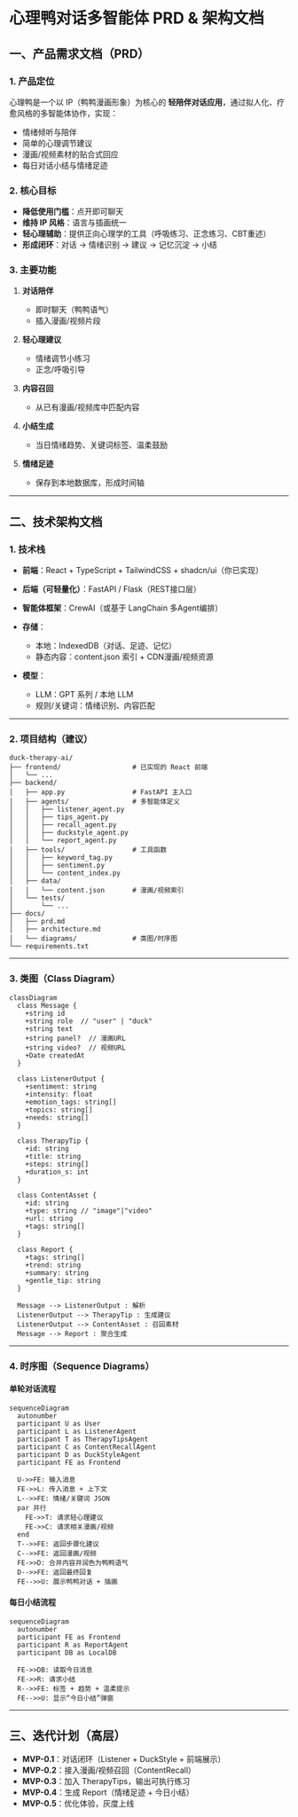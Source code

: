 # 心理鸭对话多智能体 PRD & 架构文档

## 一、产品需求文档（PRD）

### 1. 产品定位

心理鸭是一个以 IP（鸭鸭漫画形象）为核心的 **轻陪伴对话应用**，通过拟人化、疗愈风格的多智能体协作，实现：

* 情绪倾听与陪伴
* 简单的心理调节建议
* 漫画/视频素材的贴合式回应
* 每日对话小结与情绪足迹

### 2. 核心目标

* **降低使用门槛**：点开即可聊天
* **维持 IP 风格**：语言与插画统一
* **轻心理辅助**：提供正向心理学的工具（呼吸练习、正念练习、CBT重述）
* **形成闭环**：对话 → 情绪识别 → 建议 → 记忆沉淀 → 小结

### 3. 主要功能

1. **对话陪伴**

   * 即时聊天（鸭鸭语气）
   * 插入漫画/视频片段
2. **轻心理建议**

   * 情绪调节小练习
   * 正念/呼吸引导
3. **内容召回**

   * 从已有漫画/视频库中匹配内容
4. **小结生成**

   * 当日情绪趋势、关键词标签、温柔鼓励
5. **情绪足迹**

   * 保存到本地数据库，形成时间轴

---

## 二、技术架构文档

### 1. 技术栈

* **前端**：React + TypeScript + TailwindCSS + shadcn/ui（你已实现）
* **后端（可轻量化）**：FastAPI / Flask（REST接口层）
* **智能体框架**：CrewAI（或基于 LangChain 多Agent编排）
* **存储**：

  * 本地：IndexedDB（对话、足迹、记忆）
  * 静态内容：content.json 索引 + CDN漫画/视频资源
* **模型**：

  * LLM：GPT 系列 / 本地 LLM
  * 规则/关键词：情绪识别、内容匹配

---

### 2. 项目结构（建议）

```
duck-therapy-ai/
├── frontend/                  # 已实现的 React 前端
│   └── ...
├── backend/
│   ├── app.py                 # FastAPI 主入口
│   ├── agents/                # 多智能体定义
│   │   ├── listener_agent.py
│   │   ├── tips_agent.py
│   │   ├── recall_agent.py
│   │   ├── duckstyle_agent.py
│   │   └── report_agent.py
│   ├── tools/                 # 工具函数
│   │   ├── keyword_tag.py
│   │   ├── sentiment.py
│   │   └── content_index.py
│   ├── data/
│   │   └── content.json       # 漫画/视频索引
│   └── tests/
│       └── ...
├── docs/
│   ├── prd.md
│   ├── architecture.md
│   └── diagrams/              # 类图/时序图
└── requirements.txt
```

---

### 3. 类图（Class Diagram）

```mermaid
classDiagram
  class Message {
    +string id
    +string role  // "user" | "duck"
    +string text
    +string panel?  // 漫画URL
    +string video?  // 视频URL
    +Date createdAt
  }

  class ListenerOutput {
    +sentiment: string
    +intensity: float
    +emotion_tags: string[]
    +topics: string[]
    +needs: string[]
  }

  class TherapyTip {
    +id: string
    +title: string
    +steps: string[]
    +duration_s: int
  }

  class ContentAsset {
    +id: string
    +type: string // "image"|"video"
    +url: string
    +tags: string[]
  }

  class Report {
    +tags: string[]
    +trend: string
    +summary: string
    +gentle_tip: string
  }

  Message --> ListenerOutput : 解析
  ListenerOutput --> TherapyTip : 生成建议
  ListenerOutput --> ContentAsset : 召回素材
  Message --> Report : 聚合生成
```

---

### 4. 时序图（Sequence Diagrams）

#### 单轮对话流程

```mermaid
sequenceDiagram
  autonumber
  participant U as User
  participant L as ListenerAgent
  participant T as TherapyTipsAgent
  participant C as ContentRecallAgent
  participant D as DuckStyleAgent
  participant FE as Frontend

  U->>FE: 输入消息
  FE->>L: 传入消息 + 上下文
  L-->>FE: 情绪/关键词 JSON
  par 并行
    FE->>T: 请求轻心理建议
    FE->>C: 请求相关漫画/视频
  end
  T-->>FE: 返回步骤化建议
  C-->>FE: 返回漫画/视频
  FE->>D: 合并内容并润色为鸭鸭语气
  D-->>FE: 返回最终回复
  FE-->>U: 展示鸭鸭对话 + 插画
```

#### 每日小结流程

```mermaid
sequenceDiagram
  autonumber
  participant FE as Frontend
  participant R as ReportAgent
  participant DB as LocalDB

  FE->>DB: 读取今日消息
  FE->>R: 请求小结
  R-->>FE: 标签 + 趋势 + 温柔提示
  FE-->>U: 显示“今日小结”弹窗
```

---

## 三、迭代计划（高层）

* **MVP-0.1**：对话闭环（Listener + DuckStyle + 前端展示）
* **MVP-0.2**：接入漫画/视频召回（ContentRecall）
* **MVP-0.3**：加入 TherapyTips，输出可执行练习
* **MVP-0.4**：生成 Report（情绪足迹 + 今日小结）
* **MVP-0.5**：优化体验，灰度上线
